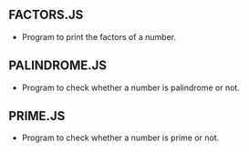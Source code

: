 ## FACTORS.JS

- Program to print the factors of a number.
 
 ## PALINDROME.JS

- Program to check whether a number is palindrome or not.

## PRIME.JS

- Program to check whether a number is prime or not.


